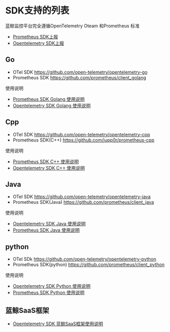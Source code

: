 # SDK支持的列表

蓝鲸监控平台完全遵循OpenTelemetry Oteam 和Prometheus 标准


* [Prometheus SDK上报](../integrations-metrics/custom_sdk_push.md)
* [Opentelemetry SDK上报](../integrations-metrics/opentelemetry_overview.md)

## Go	

* OTel SDK  https://github.com/open-telemetry/opentelemetry-go
* Prometheus SDK https://github.com/prometheus/client_golang

使用说明

* [Prometheus SDK Golang 使用说明](../integrations-metrics/prom_sdk_golang.md)
* [Opentelemetry SDK Golang 使用说明](../integrations-traces/otel_sdk_golang.md)

## Cpp	

* OTel SDK https://github.com/open-telemetry/opentelemetry-cpp
* Prometheus SDK(C++) https://github.com/jupp0r/prometheus-cpp

使用说明

* [Prometheus SDK C++ 使用说明](../integrations-metrics/prom_sdk_cpp.md)
* [Opentelemetry SDK C++ 使用说明](../integrations-traces/otel_sdk_cpp.md)


## Java	

* OTel SDK https://github.com/open-telemetry/opentelemetry-java
* Prometheus SDK(Java) https://github.com/prometheus/client_java

使用说明

* [Opentelemetry SDK Java 使用说明](../integrations-traces/otel_sdk_java.md)
* [Prometheus SDK Java 使用说明](../integrations-metrics/prom_sdk_java.md)
        
## python	

* OTel SDk https://github.com/open-telemetry/opentelemetry-python
* Prometheus SDK(python) https://github.com/prometheus/client_python

使用说明

* [Opentelemetry SDK Python 使用说明](../integrations-traces/otel_sdk_python.md)
* [Prometheus SDK Python 使用说明](../integrations-metrics/prom_sdk_python.md)	
## 蓝鲸SaaS框架
       
* [Opentelemetry SDK 蓝鲸SaaS框架使用说明](../integrations-traces/otel_sdk_bksaas.md)


